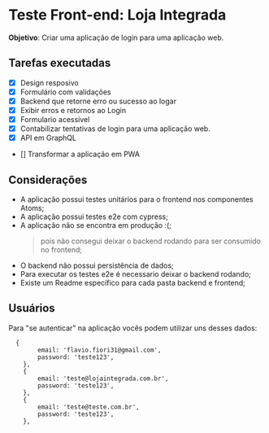 # Teste Front-end: Loja Integrada

**Objetivo**: Criar uma aplicação de login para uma aplicação web.

## Tarefas executadas

- [x] Design resposivo
- [x] Formulário com validações
- [x] Backend que retorne erro ou sucesso ao logar
- [x] Exibir erros e retornos ao Login
- [x] Formulario acessivel
- [x] Contabilizar tentativas de login para uma aplicação web.
- [x] API em GraphQL
- [] Transformar a aplicação em PWA

## Considerações

- A aplicação possui testes unitários para o frontend nos componentes Atoms;
- A aplicação possui testes e2e com cypress;
- A aplicação não se encontra em produção :(;
  > pois não consegui deixar o backend rodando para ser consumido no frontend;
- O backend não possui persistência de dados;
- Para executar os testes e2e é necessario deixar o backend rodando;
- Existe um Readme específico para cada pasta backend e frontend;

## Usuários

Para "se autenticar" na aplicação vocês podem utilizar uns desses dados:

```
  {
		email: 'flavio.fiori31@gmail.com',
		password: 'teste123',
	},
	{
		email: 'teste@lojaintegrada.com.br',
		password: 'teste123',
	},
	{
		email: 'teste@teste.com.br',
		password: 'teste123',
	},
```
